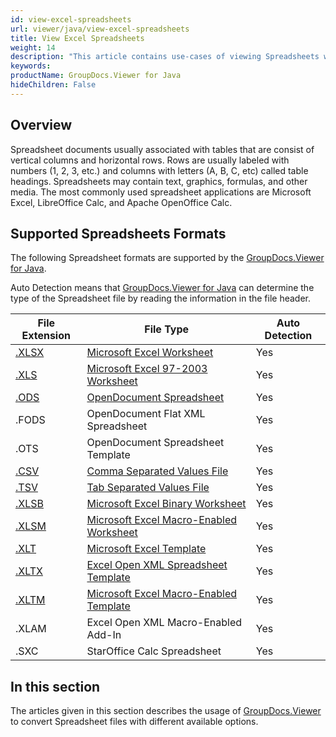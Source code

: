 ```yaml
---
id: view-excel-spreadsheets
url: viewer/java/view-excel-spreadsheets
title: View Excel Spreadsheets
weight: 14
description: "This article contains use-cases of viewing Spreadsheets with GroupDocs.Viewer within your Java applications."
keywords: 
productName: GroupDocs.Viewer for Java
hideChildren: False
---
```

## Overview

Spreadsheet documents usually associated with tables that are consist of vertical columns and horizontal rows. Rows are usually labeled with numbers (1, 2, 3, etc.) and columns with letters (A, B, C, etc) called table headings. Spreadsheets may contain text, graphics, formulas, and other media. The most commonly used spreadsheet applications are Microsoft Excel, LibreOffice Calc, and Apache OpenOffice Calc.

## Supported Spreadsheets Formats

The following Spreadsheet formats are supported by the [GroupDocs.Viewer for Java](https://products.groupdocs.com/viewer/java). 

Auto Detection means that [GroupDocs.Viewer for Java](https://products.groupdocs.com/viewer/java) can determine the type of the Spreadsheet file by reading the information in the file header.

| File Extension | File Type | Auto Detection |
| --- | --- | --- |
| [.XLSX](https://wiki.fileformat.com/spreadsheet/xlsx) | [Microsoft Excel Worksheet](https://wiki.fileformat.com/spreadsheet/xlsx) | Yes |
| [.XLS](https://wiki.fileformat.com/spreadsheet/xls) | [Microsoft Excel 97-2003 Worksheet](https://wiki.fileformat.com/spreadsheet/xls) | Yes |
| [.ODS](https://wiki.fileformat.com/spreadsheet/ods) | [OpenDocument Spreadsheet](https://wiki.fileformat.com/spreadsheet/ods) | Yes |
| .FODS | OpenDocument Flat XML Spreadsheet | Yes |
| .OTS | OpenDocument Spreadsheet Template | Yes |
| [.CSV](https://wiki.fileformat.com/spreadsheet/csv) | [Comma Separated Values File](https://wiki.fileformat.com/spreadsheet/csv) | Yes |
| [.TSV](https://wiki.fileformat.com/spreadsheet/tsv) | [Tab Separated Values File](https://wiki.fileformat.com/spreadsheet/tsv) | Yes |
| [.XLSB](https://wiki.fileformat.com/spreadsheet/xlsb) | [Microsoft Excel Binary Worksheet](https://wiki.fileformat.com/spreadsheet/xlsb) | Yes |
| [.XLSM](https://wiki.fileformat.com/spreadsheet/xlsm) | [Microsoft Excel Macro-Enabled Worksheet](https://wiki.fileformat.com/spreadsheet/xlsm) | Yes |
| [.XLT](https://wiki.fileformat.com/spreadsheet/xlt) | [Microsoft Excel Template](https://wiki.fileformat.com/spreadsheet/xlt) | Yes |
| [.XLTX](https://wiki.fileformat.com/spreadsheet/xltx) | [Excel Open XML Spreadsheet Template](https://wiki.fileformat.com/spreadsheet/xltx) | Yes |
| [.XLTM](https://wiki.fileformat.com/spreadsheet/xltm) | [Microsoft Excel Macro-Enabled Template](https://wiki.fileformat.com/spreadsheet/xltm) | Yes |
| .XLAM | Excel Open XML Macro-Enabled Add-In | Yes |
| .SXC | StarOffice Calc Spreadsheet | Yes |

## In this section

The articles given in this section describes the usage of [GroupDocs.Viewer](https://products.groupdocs.com/viewer) to convert Spreadsheet files with different available options.
